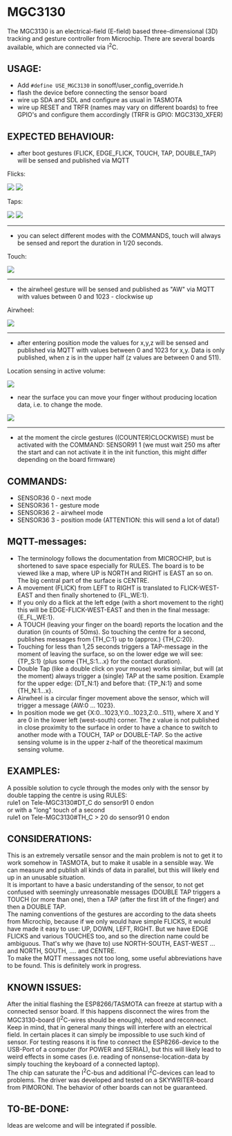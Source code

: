 # MGC3130  
The MGC3130 is an electrical-field (E-field) based three-dimensional (3D) tracking and gesture controller from Microchip. There are several boards available, which are connected via I<sup>2</sup>C. 

## USAGE:
- Add `#define USE_MGC3130`  in sonoff/user_config_override.h
- flash the device before connecting the sensor board
- wire up SDA and SDL and configure as usual in TASMOTA  
- wire up RESET and TRFR (names may vary on different boards) to free GPIO's and configure them accordingly (TRFR is GPIO: MGC3130_XFER) 
  
  


## EXPECTED BEHAVIOUR:
- after boot gestures (FLICK, EDGE_FLICK, TOUCH, TAP, DOUBLE_TAP) will be sensed and published via MQTT 
  
Flicks:  
  

![](https://raw.githubusercontent.com/Staars/MGC3130_for_tasmota/master/flick_ew.gif)  ![](https://raw.githubusercontent.com/Staars/MGC3130_for_tasmota/master/edgeflick_w.gif)  
  
  
Taps:  
  
![](https://raw.githubusercontent.com/Staars/MGC3130_for_tasmota/master/tapsouth.gif)  ![](https://raw.githubusercontent.com/Staars/MGC3130_for_tasmota/master/doubletapeast.gif)  
  


***

- you can select different modes with the COMMANDS, touch will always be sensed and report the duration in 1/20 seconds.
  

Touch:  
  
![](https://raw.githubusercontent.com/Staars/MGC3130_for_tasmota/master/touchnorth.gif  )  



***

- the airwheel gesture will be sensed and published as "AW" via MQTT with values between 0 and 1023 - clockwise up  

Airwheel:  
  
![](https://raw.githubusercontent.com/Staars/MGC3130_for_tasmota/master/airwheel.gif)  
  

***

- after entering position mode the values for x,y,z will be sensed and published via MQTT with values between 0 and 1023 for x,y. Data is only published, when z is in the upper half (z values are between 0 and 511).  
  
Location sensing in active volume:  
  
![](https://raw.githubusercontent.com/Staars/MGC3130_for_tasmota/master/locationactivevolume.gif)  
  
- near the surface you can move your finger without producing location data, i.e. to change the mode.  
  
![](https://raw.githubusercontent.com/Staars/MGC3130_for_tasmota/master/locationinactivevolume.gif)  

 
***

- at the moment the circle gestures ((COUNTER)CLOCKWISE) must be activated with the COMMAND: SENSOR91 1 (we must wait 250 ms after the start and can not activate it in the init function, this might differ depending on the board firmware)

## COMMANDS: 
* SENSOR36 0 - next mode
* SENSOR36 1 - gesture mode 
* SENSOR36 2 - airwheel mode
* SENSOR36 3 - position mode (ATTENTION: this will send a lot of data!)

## MQTT-messages: 
* The terminology follows the documentation from MICROCHIP, but is shortened to save space especially for RULES. The board is to be viewed like a map, where UP is NORTH and RIGHT is EAST an so on. The big central part of the surface is CENTRE.  
* A movement (FLICK) from LEFT to RIGHT is translated to FLICK-WEST-EAST and then finally shortened to {FL_WE:1}.  
* If you only do a flick at the left edge (with a short movement to the right) this will be EDGE-FLICK-WEST-EAST and then in the final message: {E_FL_WE:1}. 
* A TOUCH (leaving your finger on the board) reports the location and the duration (in counts of 50ms). So touching the centre for a second, publishes messages from {TH_C:1} up to (approx.) {TH_C:20}.  
* Touching for less than 1,25 seconds triggers a TAP-message in the moment of leaving the surface, so on the lower edge we will see: {TP_S:1} (plus some {TH_S:1...x} for the contact duration).  
* Double Tap (like a double click on your mouse) works similar, but will (at the moment) always trigger a (single) TAP at the same position. Example for the upper edge: {DT_N:1} and before that: {TP_N:1} and some {TH_N:1...x}.  
* Airwheel is a circular finger movement above the sensor, which will trigger a message {AW:0 ... 1023}.  
* In position mode we get {X:0...1023,Y:0...1023,Z:0...511}, where X and Y are 0 in the lower left (west-south) corner. The z value is not published  in close proximity to the surface in order to have a chance to switch to another mode with a TOUCH, TAP or DOUBLE-TAP. So the active sensing volume is in the upper z-half of the theoretical maximum sensing volume.  

## EXAMPLES:  
A possible solution to cycle through the modes only with the sensor by double tapping the centre is using RULES:  
rule1 on Tele-MGC3130#DT_C do sensor91 0 endon  
or with a "long" touch of a second  
rule1 on Tele-MGC3130#TH_C > 20 do sensor91 0 endon  


## CONSIDERATIONS:
This is an extremely versatile sensor and the main problem is not to get it to work somehow in TASMOTA, but to make it usable in a sensible way. We can measure and publish all kinds of data in parallel, but this will likely end up in an unusable situation.   
It is important to have a basic understanding of the sensor, to not get confused with seemingly unreasonable messages (DOUBLE TAP triggers a TOUCH (or more than one), then a TAP (after the first lift of the finger) and then a DOUBLE TAP.  
The naming conventions of the gestures are according to the data sheets from Microchip, because if we only would have simple FLICKS, it would have made it easy to use: UP, DOWN, LEFT, RIGHT. But we have EDGE FLICKS and various TOUCHES too, and so the direction name could be ambiguous. That's why we (have to) use NORTH-SOUTH, EAST-WEST ... and NORTH, SOUTH, .... and CENTRE.  
To make the MQTT messages not too long, some useful abbreviations have to be found. This is definitely work in progress.

## KNOWN ISSUES:  
After the initial flashing the ESP8266/TASMOTA can freeze at startup with a connected sensor board. If this happens disconnect the wires from the MGC3130-board (I<sup>2</sup>C-wires should be enough), reboot and reconnect.  
Keep in mind, that in general many things will interfere with an electrical field. In certain places it can simply be impossible to use such kind of sensor. For testing reasons it is fine to connect the ESP8266-device to the USB-Port of a computer (for POWER and SERIAL), but this will likely lead to weird effects in some cases (i.e. reading of nonsense-location-data by simply touching the keyboard of a connected laptop).  
The chip can saturate the I<sup>2</sup>C-bus and additional I<sup>2</sup>C-devices can lead to problems. 
The driver was developed and tested on a SKYWRITER-board from PIMORONI. The behavior of other boards can not be guaranteed. 


## TO-BE-DONE:
Ideas are welcome and will be integrated if possible.
